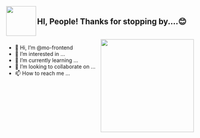 <img align="left" src="https://blog.joypixels.com/content/images/2019/06/waving_hand_sign_1024.gif" width="80">
<h2> HI, People! Thanks for stopping by....😊</h2>

<br clear="left" />

<img align="right" src="" width="250">






- 👋 Hi, I’m @mo-frontend
- 👀 I’m interested in ...
- 🌱 I’m currently learning ...
- 💞️ I’m looking to collaborate on ...
- 📫 How to reach me ...

<!---
mo-frontend/mo-frontend is a ✨ special ✨ repository because its `README.md` (this file) appears on your GitHub profile.
You can click the Preview link to take a look at your changes.
--->
